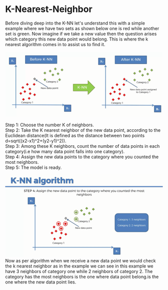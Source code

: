 # K-Nearest-Neighbor

Before diving deep into the K-NN let's understand this with a simple example where we have two sets as shown below one is red while another set is green. Now imagine if we take a new value then the question arises which category this new data point would belong. This is where the k nearest algorithm comes in to assist us to find it. 

![KNN](Untitled.png)

Step 1: Choose the number K of neighbors. <br>
Step 2: Take the K nearest neighbor of the new data point, according to the Euclidean distance(It is defined as the distance between two points d=sqrt((x2-x1)^2+(y2-y1)^2)).<br>
Step 3: Among these K neighbors, count the number of data points in each category(i.e how many data point falls into one category).<br>
Step 4: Assign the new data points to the category where you counted the most neighbors.<br>
Step 5: The model is ready.<br>

![Example](Example.png)
Now as per algorithm when we receive a new data point we would check the k nearest neighbor as in the example we can see in this example we have 3 neighbors of category one while 2 neighbors of category 2. The category has the most neighbors is the one where data point belong.is the one where the new data point lies.
